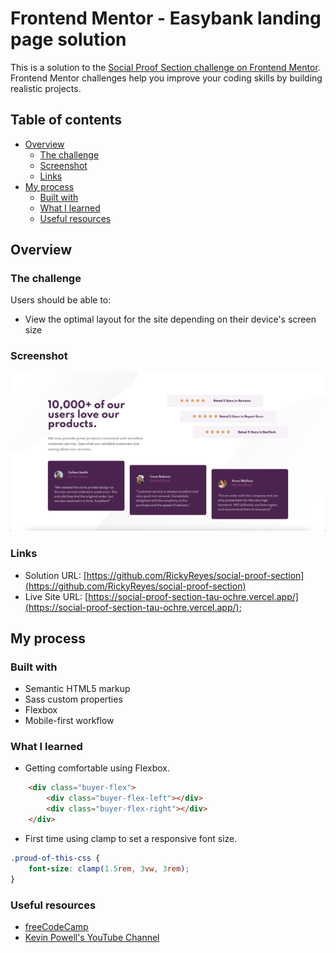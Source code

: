 # Frontend Mentor - Easybank landing page solution

This is a solution to the [Social Proof Section challenge on Frontend Mentor](https://www.frontendmentor.io/challenges/social-proof-section-6e0qTv_bA). Frontend Mentor challenges help you improve your coding skills by building realistic projects. 

## Table of contents

- [Overview](#overview)
  - [The challenge](#the-challenge)
  - [Screenshot](#screenshot)
  - [Links](#links)
- [My process](#my-process)
  - [Built with](#built-with)
  - [What I learned](#what-i-learned)
  - [Useful resources](#useful-resources)

## Overview

### The challenge

Users should be able to:

- View the optimal layout for the site depending on their device's screen size

### Screenshot

![](./social-proof-ss.png)

### Links

- Solution URL: [https://github.com/RickyReyes/social-proof-section](https://github.com/RickyReyes/social-proof-section)
- Live Site URL: [https://social-proof-section-tau-ochre.vercel.app/](https://social-proof-section-tau-ochre.vercel.app/);

## My process

### Built with

- Semantic HTML5 markup
- Sass custom properties
- Flexbox
- Mobile-first workflow

### What I learned

- Getting comfortable using Flexbox.
```html
    <div class="buyer-flex">
        <div class="buyer-flex-left"></div>
        <div class="buyer-flex-right"></div>
    </div>
```

- First time using clamp to set a responsive font size.

```css
.proud-of-this-css {
    font-size: clamp(1.5rem, 3vw, 3rem);
}
```

### Useful resources

- [freeCodeCamp](https://freeCodeCamp.org)
- [Kevin Powell's YouTube Channel](https://www.youtube.com/KevinPowell)